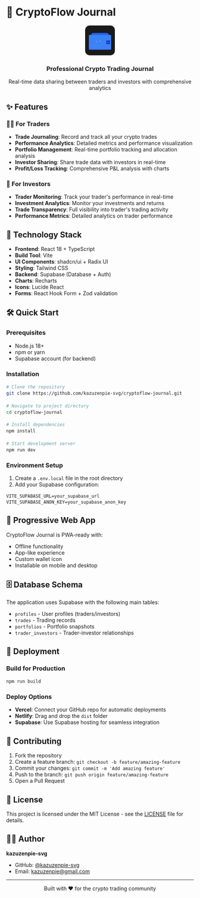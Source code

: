 # 💼 CryptoFlow Journal

<div align="center">
  <img src="public/icon.svg" alt="CryptoFlow Journal" width="80" height="80">
  <h3>Professional Crypto Trading Journal</h3>
  <p>Real-time data sharing between traders and investors with comprehensive analytics</p>
</div>

## ✨ Features

### 👨‍💼 For Traders
- **Trade Journaling**: Record and track all your crypto trades
- **Performance Analytics**: Detailed metrics and performance visualization
- **Portfolio Management**: Real-time portfolio tracking and allocation analysis
- **Investor Sharing**: Share trade data with investors in real-time
- **Profit/Loss Tracking**: Comprehensive P&L analysis with charts

### 👥 For Investors
- **Trader Monitoring**: Track your trader's performance in real-time
- **Investment Analytics**: Monitor your investments and returns
- **Trade Transparency**: Full visibility into trader's trading activity
- **Performance Metrics**: Detailed analytics on trader performance

## 🚀 Technology Stack

- **Frontend**: React 18 + TypeScript
- **Build Tool**: Vite
- **UI Components**: shadcn/ui + Radix UI
- **Styling**: Tailwind CSS
- **Backend**: Supabase (Database + Auth)
- **Charts**: Recharts
- **Icons**: Lucide React
- **Forms**: React Hook Form + Zod validation

## 🛠️ Quick Start

### Prerequisites
- Node.js 18+ 
- npm or yarn
- Supabase account (for backend)

### Installation

```bash
# Clone the repository
git clone https://github.com/kazuzenpie-svg/cryptoflow-journal.git

# Navigate to project directory
cd cryptoflow-journal

# Install dependencies
npm install

# Start development server
npm run dev
```

### Environment Setup

1. Create a `.env.local` file in the root directory
2. Add your Supabase configuration:

```env
VITE_SUPABASE_URL=your_supabase_url
VITE_SUPABASE_ANON_KEY=your_supabase_anon_key
```

## 📱 Progressive Web App

CryptoFlow Journal is PWA-ready with:
- Offline functionality
- App-like experience
- Custom wallet icon
- Installable on mobile and desktop

## 🗄️ Database Schema

The application uses Supabase with the following main tables:
- `profiles` - User profiles (traders/investors)
- `trades` - Trading records
- `portfolios` - Portfolio snapshots
- `trader_investors` - Trader-investor relationships

## 🚀 Deployment

### Build for Production
```bash
npm run build
```

### Deploy Options
- **Vercel**: Connect your GitHub repo for automatic deployments
- **Netlify**: Drag and drop the `dist` folder
- **Supabase**: Use Supabase hosting for seamless integration

## 🤝 Contributing

1. Fork the repository
2. Create a feature branch: `git checkout -b feature/amazing-feature`
3. Commit your changes: `git commit -m 'Add amazing feature'`
4. Push to the branch: `git push origin feature/amazing-feature`
5. Open a Pull Request

## 📝 License

This project is licensed under the MIT License - see the [LICENSE](LICENSE) file for details.

## 👨‍💻 Author

**kazuzenpie-svg**
- GitHub: [@kazuzenpie-svg](https://github.com/kazuzenpie-svg)
- Email: kazuzenpie@gmail.com

---

<div align="center">
  <p>Built with ❤️ for the crypto trading community</p>
</div>
